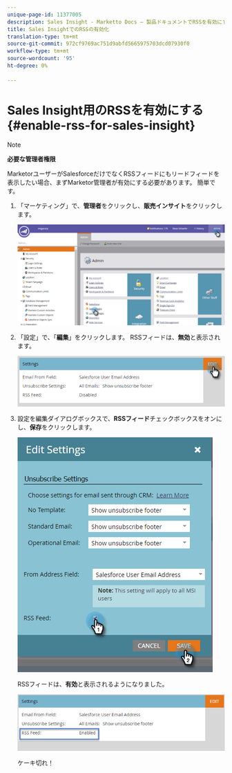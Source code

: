 ```yaml
---
unique-page-id: 11377005
description: Sales Insight - Marketto Docs — 製品ドキュメントでRSSを有効にする
title: Sales InsightでのRSSの有効化
translation-type: tm+mt
source-git-commit: 972cf9769ac751d9abfd5665975703dcd07930f0
workflow-type: tm+mt
source-wordcount: '95'
ht-degree: 0%

---
```



# Sales Insight用のRSSを有効にする{#enable-rss-for-sales-insight}

>[!NOTE]
>
>**必要な管理者権限**

MarketorユーザーがSalesforceだけでなくRSSフィードにもリードフィードを表示したい場合、まずMarketor管理者が有効にする必要があります。 簡単です。

1. 「マーケティング」で、**管理者**&#x200B;をクリックし、**販売インサイト**&#x200B;をクリックします。

   ![](assets/set-up-rss-1-hands.png)

1. 「設定」で、「**編集**」をクリックします。 RSSフィードは、**無効**&#x200B;と表示されます。

   ![](assets/rss-settings-tab.png)

1. 設定を編集ダイアログボックスで、**RSSフィード**&#x200B;チェックボックスをオンにし、**保存**&#x200B;をクリックします。

   ![](assets/rss-edit-settings-2-hands.png)

   RSSフィードは、**有効**&#x200B;と表示されるようになりました。

   ![](assets/rss-final-box.png)

   ケーキ切れ！
